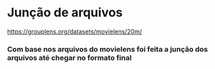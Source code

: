 # Junção de arquivos

https://grouplens.org/datasets/movielens/20m/

### Com base nos arquivos do movielens foi feita a junção dos arquivos até chegar no formato final
